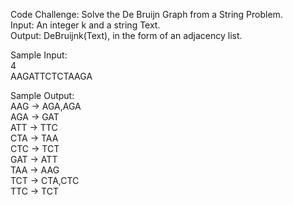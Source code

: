 Code Challenge: Solve the De Bruijn Graph from a String Problem.<br>
    Input: An integer k and a string Text.<br>
    Output: DeBruijnk(Text), in the form of an adjacency list.  <br>

Sample Input:<br>
    4<br>
    AAGATTCTCTAAGA<br>

Sample Output:<br>
    AAG -> AGA,AGA<br>
    AGA -> GAT<br>
    ATT -> TTC<br>
    CTA -> TAA<br>
    CTC -> TCT<br>
    GAT -> ATT<br>
    TAA -> AAG<br>
    TCT -> CTA,CTC<br>
    TTC -> TCT  <br>